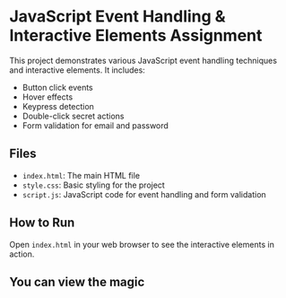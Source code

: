 # JavaScript Event Handling & Interactive Elements Assignment

This project demonstrates various JavaScript event handling techniques and interactive elements. It includes:

- Button click events
- Hover effects
- Keypress detection
- Double-click secret actions
- Form validation for email and password

## Files
- `index.html`: The main HTML file
- `style.css`: Basic styling for the project
- `script.js`: JavaScript code for event handling and form validation

## How to Run
Open `index.html` in your web browser to see the interactive elements in action.

## You can view the magic

